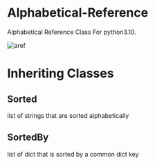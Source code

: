 # Alphabetical-Reference
Alphabetical Reference Class For python3.10. 

![aref](https://user-images.githubusercontent.com/108424001/217936023-7087c20f-97ca-4db3-b376-cf5b677349a1.png)

# Inheriting Classes

## Sorted

list of strings that are sorted alphabetically

## SortedBy

list of dict that is sorted by a common dict key

